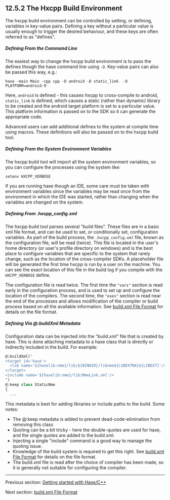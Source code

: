 ## 12.5.2 The Hxcpp Build Environment

The hxcpp build environment can be controlled by setting, or defining, variables in key-value pairs. Defining a key without a particular value is usually enough to trigger the desired behaviour, and these keys are often referred to as "defines".

##### Defining From the Command Line
The easiest way to change the hxcpp build environment is to pass the defines though the haxe command line using `-D`.  Key-value pairs can also be passed this way, e.g.:

` haxe -main Main -cpp cpp -D android -D static_link  -D PLATFORM=android-9 `

Here, `android` is defined - this causes hxcpp to cross-compile to android, `static_link` is defined, which causes a static (rather than dynamic) library to be created and the android target platform is set to a particular value.  This platform information is passed on to the SDK so it can generate the appropriate code.

Advanced users can add additional defines to the system at compile time using macros.  These definitions will also be passed on to the hxcpp build tool.

##### Defining From the System Environment Variables
The hxcpp build tool will import all the system environment variables, so you can configure the processes using the system like:

` setenv HXCPP_VERBOSE `

If you are running haxe though an IDE, some care must be taken with environment variables since the variables may be read once from the environment in which the IDE was started, rather than changing when the variables are changed on the system.

##### Defining From .hxcpp_config.xml
The hxcpp build tool parses several "build files".  These files are in a basic xml file format, and can be used to set, or conditionally set, configuration variables.  As part of the build process, the `.hxcpp_config.xml` file, known as the configuration file, will be read (twice).  This file is located in the user's home directory (or user's profile directory on windows) and is the best place to configure variables that are specific to the system that rarely change, such as the location of the cross-compiler SDKs.  A placeholder file will be generated the first time hxcpp is run by a user on the machine.  You can see the exact location of this file in the build log if you compile with the `HXCPP_VERBOSE` define.

The configuration file is read twice.  The first time the `"vars"` section is read early in the configuration process, and is used to set up and configure the location of the compilers.  The second time, the `"exes"` section is read near the end of the processes and allows modification of the compiler or build process based on all the available information.  See [build.xml File Format](target-cpp-file-format.md) for details on the file format.

##### Defining Via @:buildXml Metadata
Configuration data can be injected into the "build.xml" file that is created by haxe.  This is done attaching metadata to a haxe class that is directly or indirectly included in the build.  For example:
```haxe
@:buildXml("
<target id='haxe'>
  <lib name='${haxelib:nme}/lib/${BINDIR}/libnme${LIBEXTRA}${LIBEXT}'/>
</target>
<include name='${haxelib:nme}/lib/NmeLink.xml'/>
")
@:keep class StaticNme
{
  ...
```

This metadata is best for adding libraries or include paths to the build.
Some notes:

* The @:keep metadata is added to prevent dead-code-elimination from removing this class
* Quoting can be a bit tricky - here the double-quotes are used for haxe, and the single quotes are added to the build.xml.
* Injecting a single "include" command is a good way to manage the quoting issue.
* Knowledge of the build system is required to get this right. See [build.xml File Format](target-cpp-file-format.md) for details on the file format.
* The build.xml file is read after the choice of compiler has been made, so it is generally not suitable for configuring the compiler.

---

Previous section: [Getting started with Haxe/C++](target-cpp-getting-started.md)

Next section: [build.xml File Format](target-cpp-file-format.md)